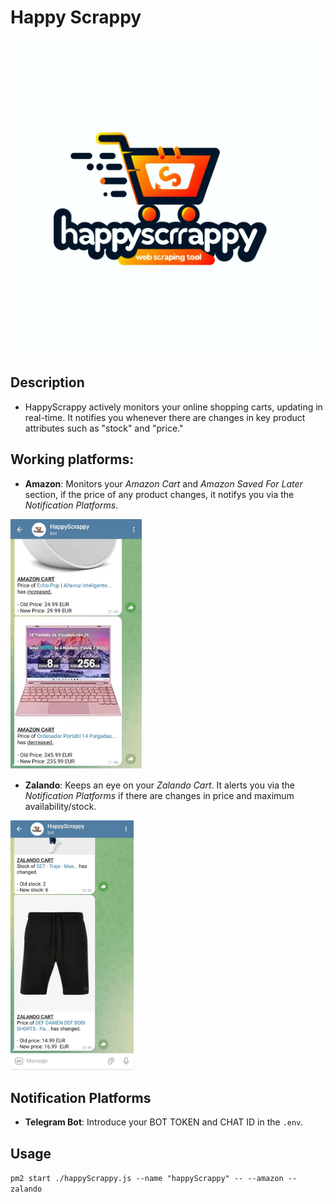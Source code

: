 # Happy Scrappy 

![Logo](./assets/logo.png)


## Description
- HappyScrappy actively monitors your online shopping carts, updating in real-time. It notifies you whenever there are changes in key product attributes such as "stock" and "price."

## Working platforms:
- **Amazon**: Monitors your *Amazon Cart* and *Amazon Saved For Later* section, if the price of any product changes, it notifys you via the *Notification Platforms*.
<img src="./assets/amazonMessage.jpeg" width="auto" height="400">

- **Zalando**: Keeps an eye on your *Zalando Cart*. It alerts you via the *Notification Platforms* if there are changes in price and maximum availability/stock.
<img src="./assets/zalandoMessage.jpeg" width="auto" height="400">





## Notification Platforms
- **Telegram Bot**: Introduce your BOT TOKEN and CHAT ID in the `.env`.


## Usage
`pm2 start ./happyScrappy.js --name "happyScrappy" -- --amazon --zalando
`
  



